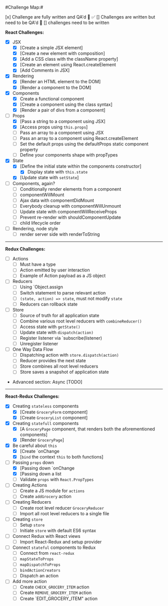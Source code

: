 #Challenge Map:#

[x] Challenge are fully written and QA'd :pencil: :white_check_mark:
[] Challenges are written but need to be QA'd :pencil:
[] challenges need to be written

**React Challenges:**

- [X] JSX
  - [X] [Create a simple JSX element]
  - [X] [Create a new element with composition]
  - [X] [Add a CSS class with the className property]
  - [X] [Create an element using React.createElement 
  - [X] [Add Comments in JSX]
- [X] Rendering
  - [X] [Render an HTML element to the DOM]
  - [X] [Render a component to the DOM]
- [x] Components
  - [x] Create a functional component
  - [x] [Create a component using the class syntax]
  - [x] [Render a pair of divs from a component]
- [ ] Props
  - [X] [Pass a string to a component using JSX]
  - [X] [Access props using `this.props`]
  - [ ] Pass an array to a component using JSX
  - [ ] Pass an array to a component using React.createElement
  - [ ] Set the default props using the defaultProps static component property
  - [ ] Define your components shape with propTypes
- [x] State
  - [x] [Define the initial state within the components constructor]
    - [x] Display state with `this.state`
  - [x] [Update state with `setState`]
- [ ] Components, again?
  - [ ] Conditionally render elements from a component
  - [ ] componentWillMount 
  - [ ] Ajax data with componentDidMount
  - [ ] Everybody cleanup with componentWillUnmount
  - [ ] Update state with componentWillReceiveProps
  - [ ] Prevent re-render with shouldComponentUpdate
  - [ ] child lifecycle order 
- [ ] Rendering, node style
  - [ ] render server side with renderToString

---

**Redux Challenges:**

- [ ] Actions
  - [ ] Must have a type
  - [ ] Action emitted by user interaction
  - [ ] Example of Action payload as a JS object
- [ ] Reducers
  - [ ] Using `Object.assign
  - [ ] Switch statement to parse relevant action
  - [ ] `(state, action) => state`, must not modify `state`
  - [ ] Reducers can rollback state
- [ ] Store
  - [ ] Source of truth for all application state
  - [ ] Combine various root level reducers with `combineReducer()`
  - [ ] Access state with `getState()`
  - [ ] Update state with `dispatch(action)`
  - [ ] Register listener via `subscribe(listener)
  - [ ] Unregister listener
- [ ] One Way Data Flow
  - [ ] Dispatching action with `store.dispatch(action)`
  - [ ] Reducer provides the next state
  - [ ] Store combines all root level reducers
  - [ ] Store saves a snapshot of application state
- Advanced section: Async [TODO]

---

**React-Redux Challenges:**

- [X] Creating `stateless` components
  - [X] [Create `GroceryForm` component]
  - [X] [Create `GroceryList` component]
- [X] Creating `statefull` components
  - [X] [A `GroceryPage` component, that renders both the aforementioned components]
  - [X] [Render `GroceryPage`]
- [X] Be careful about `this`
  - [X] [Create `onChange
  - [X] [`bind` the context `this` to both functions]
- [ ] Passing `props` down
  - [X] [Passing down `onChange
  - [X] [Passing down a list 
  - [ ] Validate `props` with `React.PropTypes`
- [ ] Creating Actions
  - [ ] Create a JS module for `actions`
  - [ ] Create `addGrocery` action
- [ ] Creating Reducers
  - [ ] Create root level reducer `GroceryReducer`
  - [ ] Import all root level reducers to a single file
- [ ] Creating `store`
  - [ ] Setup `store`
  - [ ] Initiate `store` with default ES6 syntax
- [ ] Connect Redux with React views
  - [ ] Import React-Redux and setup provider
- [ ] Connect `stateful` components to Redux
  - [ ] Connect from `react-redux`
  - [ ] `mapStateToProps`
  - [ ] `mapDispatchToProps`
  - [ ] `bindActionCreators`
  - [ ] Dispatch an action
- [ ] Add more action
  - [ ] Create `CHECK_GROCERY_ITEM` action
  - [ ] Create `REMOVE_GROCERY_ITEM` action
  - [ ] Create `EDIT_GROCERY_ITEM" action
